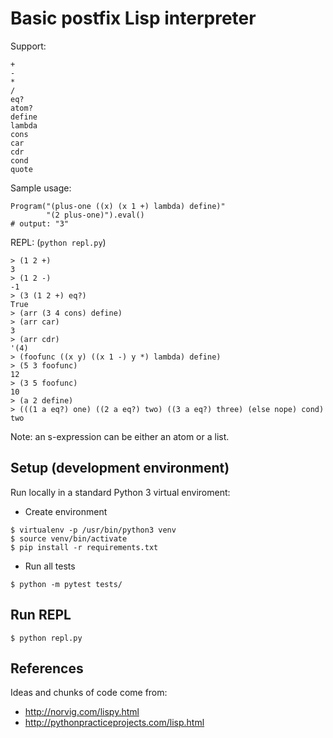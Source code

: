 # Basic postfix Lisp interpreter

Support:
```
+
-
*
/
eq?
atom?
define
lambda
cons
car
cdr
cond
quote
```

Sample usage:
```
Program("(plus-one ((x) (x 1 +) lambda) define)"
        "(2 plus-one)").eval()
# output: "3"
```

REPL: (`python repl.py`)

```
> (1 2 +)
3
> (1 2 -)
-1
> (3 (1 2 +) eq?)
True
> (arr (3 4 cons) define)
> (arr car)
3
> (arr cdr)
'(4)
> (foofunc ((x y) ((x 1 -) y *) lambda) define)
> (5 3 foofunc)
12
> (3 5 foofunc)
10
> (a 2 define)
> (((1 a eq?) one) ((2 a eq?) two) ((3 a eq?) three) (else nope) cond)
two
```

Note: an s-expression can be either an atom or a list.

## Setup (development environment)

Run locally in a standard Python 3 virtual enviroment:

- Create environment
```
$ virtualenv -p /usr/bin/python3 venv
$ source venv/bin/activate
$ pip install -r requirements.txt
```

- Run all tests

```
$ python -m pytest tests/
```

## Run REPL

```
$ python repl.py
```

## References

Ideas and chunks of code come from:

- http://norvig.com/lispy.html
- http://pythonpracticeprojects.com/lisp.html
